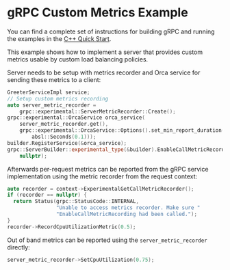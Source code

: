 # gRPC Custom Metrics Example

You can find a complete set of instructions for building gRPC and running the
examples in the [C++ Quick Start][].

This example shows how to implement a server that provides custom metrics usable
by custom load balancing policies.

Server needs to be setup with metrics recorder and Orca service for sending
these metrics to a client:

```c++
GreeterServiceImpl service;
// Setup custom metrics recording
auto server_metric_recorder =
    grpc::experimental::ServerMetricRecorder::Create();
grpc::experimental::OrcaService orca_service(
    server_metric_recorder.get(),
    grpc::experimental::OrcaService::Options().set_min_report_duration(
        absl::Seconds(0.1)));
builder.RegisterService(&orca_service);
grpc::ServerBuilder::experimental_type(&builder).EnableCallMetricRecording(
    nullptr);
```

Afterwards per-request metrics can be reported from the gRPC service
implementation using the metric recorder from the request context:

```c++
auto recorder = context->ExperimentalGetCallMetricRecorder();
if (recorder == nullptr) {
  return Status(grpc::StatusCode::INTERNAL,
                "Unable to access metrics recorder. Make sure "
                "EnableCallMetricRecording had been called.");
}
recorder->RecordCpuUtilizationMetric(0.5);
```

Out of band metrics can be reported using the `server_metric_recorder`
directly:

```c++
server_metric_recorder->SetCpuUtilization(0.75);
```

[C++ Quick Start]: https://grpc.io/docs/languages/cpp/quickstart

